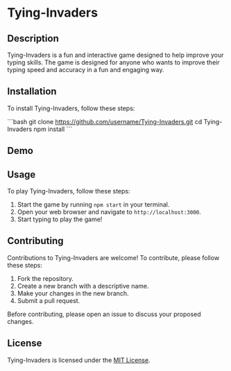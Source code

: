 # Tying-Invaders

## Description

Tying-Invaders is a fun and interactive game designed to help improve your typing skills. The game is designed for anyone who wants to improve their typing speed and accuracy in a fun and engaging way.

## Installation

To install Tying-Invaders, follow these steps:

\```bash
git clone https://github.com/username/Tying-Invaders.git
cd Tying-Invaders
npm install
\```

## Demo


## Usage

To play Tying-Invaders, follow these steps:

1. Start the game by running `npm start` in your terminal.
2. Open your web browser and navigate to `http://localhost:3000`.
3. Start typing to play the game!

## Contributing

Contributions to Tying-Invaders are welcome! To contribute, please follow these steps:

1. Fork the repository.
2. Create a new branch with a descriptive name.
3. Make your changes in the new branch.
4. Submit a pull request.

Before contributing, please open an issue to discuss your proposed changes.

## License

Tying-Invaders is licensed under the [MIT License](LICENSE).